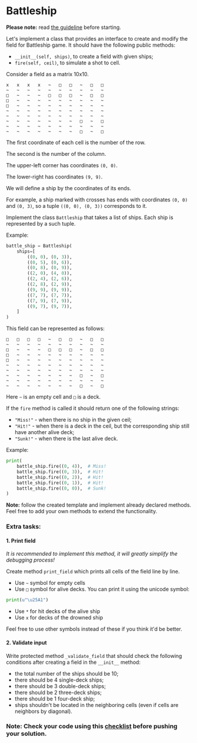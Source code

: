 # Battleship

**Please note:** read [the guideline](https://github.com/mate-academy/py-task-guideline/blob/main/README.md)
before starting.

Let's implement a class that provides an interface to create and modify the field for Battleship game.
It should have the following public methods:
- `__init__(self, ships)`, to create a field with given ships;
- `fire(self, ceil)`, to simulate a shot to cell.

Consider a field as a matrix 10x10.
```
x	x	x	x	~	□	□	~	□	□	
~	~	~	~	~	~	~	~	~	~	
□	~	~	~	□	□	□	~	□	□	
□	~	~	~	~	~	~	~	~	~	
□	~	~	~	~	~	~	~	~	~	
~	~	~	~	~	~	~	~	~	~	
~	~	~	~	~	~	~	~	~	~	
~	~	~	~	~	~	~	□	~	□	
~	~	~	~	~	~	~	~	~	~	
~	~	~	~	~	~	~	□	~	□
```
The first coordinate of each cell is the number of the row.

The second is the number of the column.

The upper-left corner has coordinates `(0, 0)`.

The lower-right has coordinates `(9, 9)`.

We will define a ship by the coordinates of its ends.

For example, a ship marked with crosses has ends with coordinates
`(0, 0)` and `(0, 3)`, so a tuple `((0, 0), (0, 3))` corresponds to it.

Implement the class `Battleship` that takes a list of ships. Each ship is represented by a such tuple.

Example:
```python
battle_ship = Battleship(
    ships=[
        ((0, 0), (0, 3)),
        ((0, 5), (0, 6)),
        ((0, 8), (0, 9)),
        ((2, 0), (4, 0)),
        ((2, 4), (2, 6)),
        ((2, 8), (2, 9)),
        ((9, 9), (9, 9)),
        ((7, 7), (7, 7)),
        ((7, 9), (7, 9)),
        ((9, 7), (9, 7)),
    ]
)
```
This field can be represented as follows:
```
□	□	□	□	~	□	□	~	□	□	
~	~	~	~	~	~	~	~	~	~	
□	~	~	~	□	□	□	~	□	□	
□	~	~	~	~	~	~	~	~	~	
□	~	~	~	~	~	~	~	~	~	
~	~	~	~	~	~	~	~	~	~	
~	~	~	~	~	~	~	~	~	~	
~	~	~	~	~	~	~	□	~	□	
~	~	~	~	~	~	~	~	~	~	
~	~	~	~	~	~	~	□	~	□
```
Here `~` is an empty cell and `□` is a deck.

If the `fire` method is called it should return one 
of the following strings:
- `"Miss!"` - when there is no ship in the given ceil;
- `"Hit!"` - when there is a deck in the ceil, but 
the corresponding ship still have another
alive deck;
- `"Sunk!"` - when there is the last alive deck.

Example:
```python
print(
    battle_ship.fire((0, 4)),  # Miss!
    battle_ship.fire((0, 3)),  # Hit!
    battle_ship.fire((0, 2)),  # Hit!
    battle_ship.fire((0, 1)),  # Hit!
    battle_ship.fire((0, 0)),  # Sunk!
)
```

**Note:** follow the created template and implement 
already declared methods. Feel free to add your own
methods to extend the functionality.

### Extra tasks:
#### 1. Print field 
_It is recommended to implement this method, it will greatly simplify the debugging process!_

Create method `print_field` which prints all
cells of the field line by line.
- Use `~` symbol for empty cells
- Use `□` symbol for alive decks.
You can print it using the unicode symbol:
```python
print(u"\u25A1")
```
- Use `*` for hit decks of the alive ship
- Use `x` for decks of the drowned ship

Feel free to use other symbols instead of these if you think it'd be better.


#### 2. Validate input
Write protected method `_validate_field` that
should check the following conditions after creating
a field in the `__init__` method:
- the total number of the ships should be 10;
- there should be 4 single-deck ships;
- there should be 3 double-deck ships; 
- there should be 2 three-deck ships; 
- there should be 1 four-deck ship;
- ships shouldn't be located in the neighboring cells
  (even if cells are neighbors by diagonal).

### Note: Check your code using this [checklist](checklist.md) before pushing your solution.
